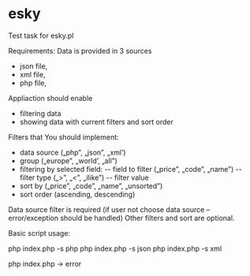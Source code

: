 esky
====

Test task for esky.pl

Requirements:
Data is provided in 3 sources 
- json file,
- xml file,
- php file,

Appliaction should enable 
- filtering data
- showing data with current filters and sort order

Filters that You should implement:
- data source („php”, „json”, „xml’)
- group („europe”, „world’, „all”)
- filtering by selected field:
 -- field to filter („price”, „code”, „name”)
 -- filter type („>”, „<”, „ilike”)
 -- filter value
- sort by („price”, „code”, „name”, „unsorted”)
- sort order (ascending, descending)

Data source filter is required (if user not choose data source – error/exception should be handled)
Other filters and sort are optional.

Basic script usage:

php index.php -s php
php index.php -s json
php index.php -s xml

php index.php -> error
